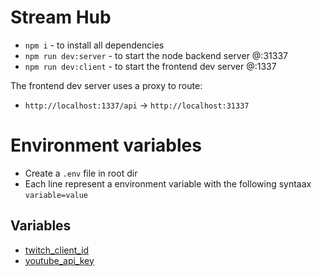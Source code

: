 # Stream Hub
- `npm i` - to install all dependencies
- `npm run dev:server` - to start the node backend server @:31337
- `npm run dev:client` - to start the frontend dev server @:1337

The frontend dev server uses a proxy to route:
- `http://localhost:1337/api` -> `http://localhost:31337`

# Environment variables
- Create a `.env` file in root dir
- Each line represent a environment variable with the following syntaax `variable=value`
## Variables
- [twitch_client_id](https://dev.twitch.tv/console/apps)
- [youtube_api_key](https://console.cloud.google.com/apis/credentials?project=substreams)
